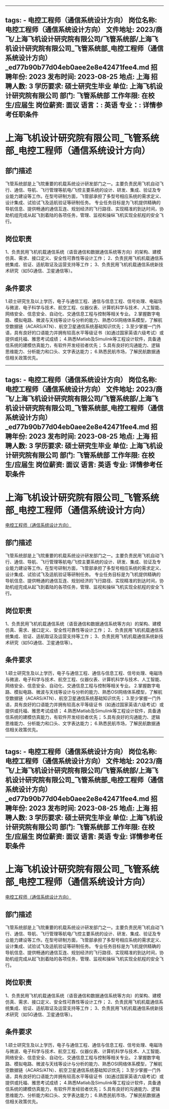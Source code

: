 
---
tags:
    - 电控工程师（通信系统设计方向）
岗位名称: 电控工程师（通信系统设计方向）
文件地址: 2023/商飞/上海飞机设计研究院有限公司/飞管系统部/上海飞机设计研究院有限公司_飞管系统部_电控工程师（通信系统设计方向）_ed77b90b77d04eb0aee2e8e42471fee4.md
招聘年份: 2023
发布时间: 2023-08-25
地点: 上海
招聘人数: 3
学历要求: 硕士研究生毕业
单位: 上海飞机设计研究院有限公司
部门: 飞管系统部
工作年限: 在校生/应届生
岗位薪资: 面议
语言：: 英语
专业：: 详情参考任职条件
---

# 上海飞机设计研究院有限公司_飞管系统部_电控工程师（通信系统设计方向）

## 部门描述

飞管系统部是上飞院重要的机载系统设计研发部门之一。主要负责民用飞机自动飞行、通信、导航、飞行管理等航电/飞控主要系统的设计、研发、集成、验证及专业能力建设等工作。在型号研制方面，飞管部承担了多型号相应系统的需求定义、设计集成、试验试飞及适航验证等研制任务。 专业任务目标是为飞机提供精确的导航信息、提供畅通的通信互连、规划经济的飞行路径、实现精准的到达时间，协助机组完成从起飞到着陆的各项任务，管理、监视和操纵飞机实现全航程的安全飞行。

## 岗位职责

1、负责民用飞机机载通信系统（语音通信和数据通信系统等方向）的架构、建模仿真、需求、接口定义、安全性可靠性等设计工作；
 2、负责民用飞机机载通信系统集成、验证、适航取证及运营支持等工作；
 3、负责民用飞机机载通信系统新技术研究（如5G通信、卫星通信等）。

 ## 条件要求

1.硕士研究生及以上学历，电子与通信工程、通信与信息工程、信号处理、电磁场与微波、电子科学与技术、航空工程、仪器仪表、计算机科学与技术、人工智能、网络安全、信息安全、自动化、交通信息工程与控制等相关专业。 2.掌握数字电路、模拟电路、微波与天线等设计与分析的能力、熟悉OSI网络体系模型，了解航空数据链（ACARS/ATN）、航空卫星通信系统基础知识优先；
 3.至少掌握一门外语，具有良好的口语能力并拥有较高水平等级证书（如通过国家英语六级考试）或提供或托福、雅思考试成绩；
 4.熟悉Matlab及Simulink等工程设计软件，具备通信系统的建模仿真能力，有软件开发经验者优先；
 5.具有良好的沟通能力、逻辑思维能力、分析能力和口头、文字表达能力；
 6.熟悉民航市场，了解民航数据通信相关政策优先。

---
tags:
    - 电控工程师（通信系统设计方向）
岗位名称: 电控工程师（通信系统设计方向）
文件地址: 2023/商飞/上海飞机设计研究院有限公司/飞管系统部/上海飞机设计研究院有限公司_飞管系统部_电控工程师（通信系统设计方向）_ed77b90b77d04eb0aee2e8e42471fee4.md
招聘年份: 2023
发布时间: 2023-08-25
地点: 上海
招聘人数: 3
学历要求: 硕士研究生毕业
单位: 上海飞机设计研究院有限公司
部门: 飞管系统部
工作年限: 在校生/应届生
岗位薪资: 面议
语言: 英语
专业: 详情参考任职条件
---

# 上海飞机设计研究院有限公司_飞管系统部_电控工程师（通信系统设计方向）

[电控工程师（通信系统设计方向）](http://zhaopin.comac.cc/zp/ct/out/position/positionDetail?planid=ed77b90b77d04eb0aee2e8e42471fee4)

## 部门描述

飞管系统部是上飞院重要的机载系统设计研发部门之一。主要负责民用飞机自动飞行、通信、导航、飞行管理等航电/飞控主要系统的设计、研发、集成、验证及专业能力建设等工作。在型号研制方面，飞管部承担了多型号相应系统的需求定义、设计集成、试验试飞及适航验证等研制任务。 专业任务目标是为飞机提供精确的导航信息、提供畅通的通信互连、规划经济的飞行路径、实现精准的到达时间，协助机组完成从起飞到着陆的各项任务，管理、监视和操纵飞机实现全航程的安全飞行。

## 岗位职责

1、负责民用飞机机载通信系统（语音通信和数据通信系统等方向）的架构、建模仿真、需求、接口定义、安全性可靠性等设计工作；
 2、负责民用飞机机载通信系统集成、验证、适航取证及运营支持等工作；
 3、负责民用飞机机载通信系统新技术研究（如5G通信、卫星通信等）。

 ## 条件要求

1.硕士研究生及以上学历，电子与通信工程、通信与信息工程、信号处理、电磁场与微波、电子科学与技术、航空工程、仪器仪表、计算机科学与技术、人工智能、网络安全、信息安全、自动化、交通信息工程与控制等相关专业。 2.掌握数字电路、模拟电路、微波与天线等设计与分析的能力、熟悉OSI网络体系模型，了解航空数据链（ACARS/ATN）、航空卫星通信系统基础知识优先；
 3.至少掌握一门外语，具有良好的口语能力并拥有较高水平等级证书（如通过国家英语六级考试）或提供或托福、雅思考试成绩；
 4.熟悉Matlab及Simulink等工程设计软件，具备通信系统的建模仿真能力，有软件开发经验者优先；
 5.具有良好的沟通能力、逻辑思维能力、分析能力和口头、文字表达能力；
 6.熟悉民航市场，了解民航数据通信相关政策优先。

---
tags:
    - 电控工程师（通信系统设计方向）
岗位名称: 电控工程师（通信系统设计方向）
文件地址: 2023/商飞/上海飞机设计研究院有限公司/飞管系统部/上海飞机设计研究院有限公司_飞管系统部_电控工程师（通信系统设计方向）_ed77b90b77d04eb0aee2e8e42471fee4.md
招聘年份: 2023
发布时间: 2023-08-25
地点: 上海
招聘人数: 3
学历要求: 硕士研究生毕业
单位: 上海飞机设计研究院有限公司
部门: 飞管系统部
工作年限: 在校生/应届生
岗位薪资: 面议
语言: 英语
专业: 详情参考任职条件
---

# 上海飞机设计研究院有限公司_飞管系统部_电控工程师（通信系统设计方向）

[电控工程师（通信系统设计方向）](http://zhaopin.comac.cc/zp/ct/out/position/positionDetail?planid=ed77b90b77d04eb0aee2e8e42471fee4)


## 部门描述

飞管系统部是上飞院重要的机载系统设计研发部门之一。主要负责民用飞机自动飞行、通信、导航、飞行管理等航电/飞控主要系统的设计、研发、集成、验证及专业能力建设等工作。在型号研制方面，飞管部承担了多型号相应系统的需求定义、设计集成、试验试飞及适航验证等研制任务。 专业任务目标是为飞机提供精确的导航信息、提供畅通的通信互连、规划经济的飞行路径、实现精准的到达时间，协助机组完成从起飞到着陆的各项任务，管理、监视和操纵飞机实现全航程的安全飞行。

## 岗位职责

1、负责民用飞机机载通信系统（语音通信和数据通信系统等方向）的架构、建模仿真、需求、接口定义、安全性可靠性等设计工作；
 2、负责民用飞机机载通信系统集成、验证、适航取证及运营支持等工作；
 3、负责民用飞机机载通信系统新技术研究（如5G通信、卫星通信等）。

 ## 条件要求

1.硕士研究生及以上学历，电子与通信工程、通信与信息工程、信号处理、电磁场与微波、电子科学与技术、航空工程、仪器仪表、计算机科学与技术、人工智能、网络安全、信息安全、自动化、交通信息工程与控制等相关专业。 2.掌握数字电路、模拟电路、微波与天线等设计与分析的能力、熟悉OSI网络体系模型，了解航空数据链（ACARS/ATN）、航空卫星通信系统基础知识优先；
 3.至少掌握一门外语，具有良好的口语能力并拥有较高水平等级证书（如通过国家英语六级考试）或提供或托福、雅思考试成绩；
 4.熟悉Matlab及Simulink等工程设计软件，具备通信系统的建模仿真能力，有软件开发经验者优先；
 5.具有良好的沟通能力、逻辑思维能力、分析能力和口头、文字表达能力；
 6.熟悉民航市场，了解民航数据通信相关政策优先。
